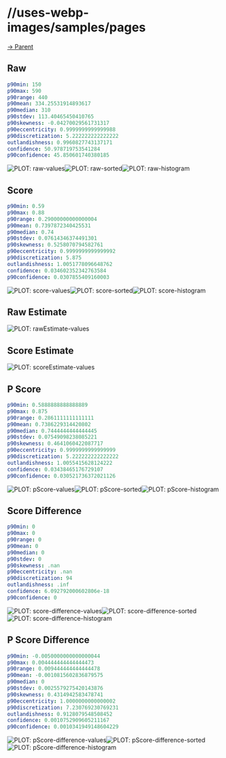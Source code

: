 
# //uses-webp-images/samples/pages

[→ Parent](../..)


## Raw


```yaml
p90min: 150
p90max: 590
p90range: 440
p90mean: 334.25531914893617
p90median: 310
p90stdev: 113.40465450410765
p90skewness: -0.04270029561731317
p90eccentricity: 0.9999999999999988
p90discretization: 5.222222222222222
outlandishness: 0.9960827743137171
confidence: 50.978719753541284
p90confidence: 45.850601740380185

```

![PLOT: raw-values](./raw/values.svg)![PLOT: raw-sorted](./raw/sorted.svg)![PLOT: raw-histogram](./raw/histogram.svg)
## Score


```yaml
p90min: 0.59
p90max: 0.88
p90range: 0.29000000000000004
p90mean: 0.7397872340425531
p90median: 0.74
p90stdev: 0.07614346374491301
p90skewness: 0.5258070794582761
p90eccentricity: 0.9999999999999992
p90discretization: 5.875
outlandishness: 1.0051778096648762
confidence: 0.034602352342763584
p90confidence: 0.0307855409160003

```

![PLOT: score-values](./score/values.svg)![PLOT: score-sorted](./score/sorted.svg)![PLOT: score-histogram](./score/histogram.svg)
## Raw Estimate

![PLOT: rawEstimate-values](./rawEstimate/values.svg)
## Score Estimate

![PLOT: scoreEstimate-values](./scoreEstimate/values.svg)
## P Score


```yaml
p90min: 0.5888888888888889
p90max: 0.875
p90range: 0.2861111111111111
p90mean: 0.7386229314420802
p90median: 0.7444444444444445
p90stdev: 0.07549098238085221
p90skewness: 0.4641060422087717
p90eccentricity: 0.9999999999999999
p90discretization: 5.222222222222222
outlandishness: 1.0055415628124222
confidence: 0.03438465176729107
p90confidence: 0.030521736372021126

```

![PLOT: pScore-values](./pScore/values.svg)![PLOT: pScore-sorted](./pScore/sorted.svg)![PLOT: pScore-histogram](./pScore/histogram.svg)
## Score Difference


```yaml
p90min: 0
p90max: 0
p90range: 0
p90mean: 0
p90median: 0
p90stdev: 0
p90skewness: .nan
p90eccentricity: .nan
p90discretization: 94
outlandishness: .inf
confidence: 6.092792000602806e-18
p90confidence: 0

```

![PLOT: score-difference-values](./score-difference/values.svg)![PLOT: score-difference-sorted](./score-difference/sorted.svg)![PLOT: score-difference-histogram](./score-difference/histogram.svg)
## P Score Difference


```yaml
p90min: -0.0050000000000000044
p90max: 0.004444444444444473
p90range: 0.009444444444444478
p90mean: -0.0010815602836879575
p90median: 0
p90stdev: 0.0025579275420143876
p90skewness: 0.4314942583478741
p90eccentricity: 1.0000000000000002
p90discretization: 7.230769230769231
outlandishness: 0.9128079548508452
confidence: 0.0010752909605211167
p90confidence: 0.0010341949148604229

```

![PLOT: pScore-difference-values](./pScore-difference/values.svg)![PLOT: pScore-difference-sorted](./pScore-difference/sorted.svg)![PLOT: pScore-difference-histogram](./pScore-difference/histogram.svg)